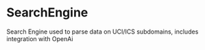 # SearchEngine
Search Engine used to parse data on UCI/ICS subdomains, includes integration with OpenAi
